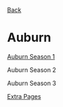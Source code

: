 [Back](Esmea.md)

# Auburn

[Auburn Season 1](AuburnS1.md)

Auburn Season 2

Auburn Season 3

[Extra Pages](AuburnExtraPages.md)
